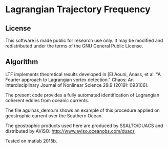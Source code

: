 # Lagrangian Trajectory Frequency

## License

This software is made public for research use only. It may be modified and redistributed under the terms of the GNU General Public License.

## Algorithm

LTF implements theoretical results developed in [El Aouni, Anass, et al. "A Fourier approach to Lagrangian vortex detection." Chaos: An Interdisciplinary Journal of Nonlinear Science 29.9 (2019): 093106]. 

The present code provides a fully automated identification of Lagrangian coherent eddies from oceanic currents.

The file agulhas_demo.m shows an example of this procedure applied on geostrophic current over the Southern Ocean.

The geostrophic products used here are produced by SSALTO/DUACS and distributed by AVISO: http://www.aviso.oceanobs.com/duacs

Tested on matlab 2015b.
